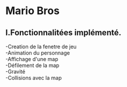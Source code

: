 # Mario Bros
   
 ## I.Fonctionnalitées implémenté.  
   
-Creation de la fenetre de jeu  
-Animation du personnage  
-Affichage d'une map  
-Défilement de la map  
-Gravité  
-Collisions avec la map  

